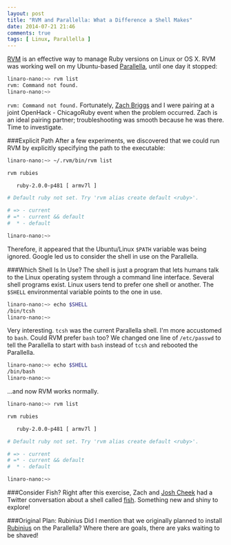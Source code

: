 ```yaml
---
layout: post
title: "RVM and Parallella: What a Difference a Shell Makes"
date: 2014-07-21 21:46
comments: true
tags: [ Linux, Parallella ]
---
```

[RVM](/blog/2013/05/16/upgrading-ruby-with-rvm/) is an effective way to manage Ruby versions on Linux or OS X. RVM was working well on my Ubuntu-based [Parallella](/blog/2014/07/07/parallella-quick-start-guide-with-gotchas/), until one day it stopped:

~~~bash
linaro-nano:~> rvm list
rvm: Command not found.
linaro-nano:~>

~~~
`rvm: Command not found.` Fortunately, [Zach Briggs](https://twitter.com/theotherzach) and I were pairing at a joint OpenHack - ChicagoRuby event when the problem occurred. Zach is an ideal pairing partner; troubleshooting was smooth because he was there. Time to investigate.

<!--more-->

###Explicit Path
After a few experiments, we discovered that we could run RVM by explicitly specifying the path to the executable:

~~~bash
linaro-nano:~> ~/.rvm/bin/rvm list

rvm rubies

   ruby-2.0.0-p481 [ armv7l ]

# Default ruby not set. Try 'rvm alias create default <ruby>'.

# => - current
# =* - current && default
#  * - default

linaro-nano:~>

~~~

Therefore, it appeared that the Ubuntu/Linux `$PATH` variable was being ignored. Google led us to consider the shell in use on the Parallella.

###Which Shell Is In Use?
The shell is just a program that lets humans talk to the Linux operating system through a command line interface. Several shell programs exist. Linux users tend to prefer one shell or another. The `$SHELL` environmental variable points to the one in use.

~~~bash
linaro-nano:~> echo $SHELL
/bin/tcsh
linaro-nano:~>

~~~

Very interesting. `tcsh` was the current Parallella shell. I'm more accustomed to `bash`. Could RVM prefer `bash` too? We changed one line of `/etc/passwd` to tell the Parallella to start with `bash` instead of `tcsh` and rebooted the Parallella.

~~~bash
linaro-nano:~> echo $SHELL
/bin/bash
linaro-nano:~>

~~~
...and now RVM works normally.


~~~bash
linaro-nano:~> rvm list

rvm rubies

   ruby-2.0.0-p481 [ armv7l ]

# Default ruby not set. Try 'rvm alias create default <ruby>'.

# => - current
# =* - current && default
#  * - default

linaro-nano:~>

~~~

###Consider Fish?
Right after this exercise, Zach and [Josh Cheek](http://twitter.com/josh_cheek) had a Twitter conversation about a shell called [fish](http://fishshell.com/). Something new and shiny to explore!

###Original Plan: Rubinius
Did I mention that we originally planned to install [Rubinius](/blog/2014/02/06/installing-rubinius-using-rvm/) on the Parallella? Where there are goals, there are yaks waiting to be shaved!

